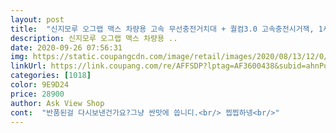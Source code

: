 ```yaml
---
layout: post 
title:  "신지모루 오그랩 맥스 차량용 고속 무선충전거치대 + 퀄컴3.0 고속충전시거잭, 1세트, 혼합색상" 
description: 신지모루 오그랩 맥스 차량용 ..
date: 2020-09-26 07:56:31 
img: https://static.coupangcdn.com/image/retail/images/2020/08/13/12/0/3df82999-55b6-42d6-a74e-c9031a6350ca.jpg 
linkUrl: https://link.coupang.com/re/AFFSDP?lptag=AF3600438&subid=ahnPublicAsk&pageKey=2006479975&itemId=3413569565&vendorItemId=71400154187&traceid=V0-113-09009626677d84f3 
categories: [1018] 
color: 9E9D24 
price: 28900 
author: Ask View Shop 
cont:  "반품된걸 다시보낸건가요?그냥 싼맛에 씁니디.<br/> 찝찝하넹<br/>" 
---
```

